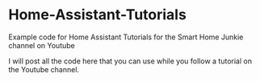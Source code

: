 # Home-Assistant-Tutorials
Example code for Home Assistant Tutorials for the Smart Home Junkie channel on Youtube

I will post all the code here that you can use while you follow a tutorial on the Youtube channel.
